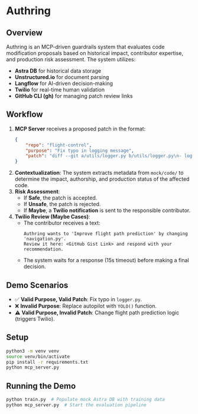 # Authring 

## Overview
Authring is an MCP-driven guardrails system that evaluates code modification proposals based on historical impact, contributor expertise, and production risk assessment. The system utilizes:

- **Astra DB** for historical data storage
- **Unstructured.io** for document parsing
- **Langflow** for AI-driven decision-making
- **Twilio** for real-time human validation
- **GitHub CLI (gh)** for managing patch review links

## Workflow
1. **MCP Server** receives a proposed patch in the format:
   ```json
   {
       "repo": "flight-control",
       "purpose": "Fix typo in logging message",
       "patch": "diff --git a/utils/logger.py b/utils/logger.py\n- log.info('Engne diagnostics running')\n+ log.info('Engine diagnostics running')"
   }
   ```
2. **Contextualization**: The system extracts metadata from `mock/code/` to determine the impact, authorship, and production status of the affected code.
3. **Risk Assessment**:
   - If **Safe**, the patch is accepted.
   - If **Unsafe**, the patch is rejected.
   - If **Maybe**, a **Twilio notification** is sent to the responsible contributor.
4. **Twilio Review (Maybe Cases)**:
   - The contributor receives a text:
     ```
     Authring wants to 'Improve flight path prediction' by changing 'navigation.py'.
     Review it here: <GitHub Gist Link> and respond with your recommendation.
     ```
   - The system waits for a response (15s timeout) before making a final decision.

## Demo Scenarios
- ✅ **Valid Purpose, Valid Patch**: Fix typo in `logger.py`.
- ❌ **Invalid Purpose**: Replace autopilot with `YOLO()` function.
- ⚠️ **Valid Purpose, Invalid Patch**: Change flight path prediction logic (triggers Twilio).

## Setup
```sh
python3 -m venv venv
source venv/bin/activate
pip install -r requirements.txt
python mcp_server.py
```

## Running the Demo
```sh
python train.py  # Populate mock Astra DB with training data
python mcp_server.py  # Start the evaluation pipeline
```

